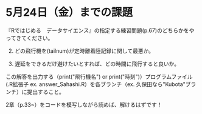 # 5月24日（金）までの課題

『Rではじめる　データサイエンス』の指定する練習問題(p.67)のどちらかをやってきてください。

2. どの飛行機を(tailnum)が定時離着陸記録に関して最悪か。

3. 遅延をできるだけ避けたいとすれば、どの時間に飛行すると良いか。

この解答を出力する（print("飛行機名") or print("時刻")）プログラムファイル(.R拡張子 ex. answer_Sahashi.R）を各ブランチ（ex. 久保田なら"Kubota"ブランチ）に提出すること。

2章（p.33~）をコードを模写しながら読めば、解けるはずです！
